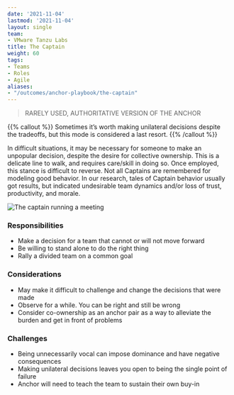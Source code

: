 ```yaml
---
date: '2021-11-04'
lastmod: '2021-11-04'
layout: single
team:
- VMware Tanzu Labs
title: The Captain
weight: 60
tags:
- Teams
- Roles
- Agile
aliases:
- "/outcomes/anchor-playbook/the-captain"
---
```

> RARELY USED, AUTHORITATIVE VERSION OF THE ANCHOR

{{% callout %}}
Sometimes it’s worth making unilateral decisions despite the tradeoffs, but this mode is considered a last resort.
{{% /callout %}}

In difficult situations, it may be necessary for someone to make an unpopular decision, despite the desire for collective ownership. This is a delicate line to walk, and requires care/skill in doing so. Once employed, this stance is difficult to reverse. Not all Captains are remembered for modeling good behavior. In our research, tales of Captain behavior usually got results, but indicated undesirable team dynamics and/or loss of trust, productivity, and morale.

![The captain running a meeting](/learningpaths/anchor-playbook/images/meeting1.jpg)

### Responsibilities
- Make a decision for a team that cannot or will not move forward
- Be willing to stand alone to do the right thing
- Rally a divided team on a common goal


### Considerations
- May make it difficult to challenge and change the decisions that were made
- Observe for a while. You can be right and still be wrong
- Consider co-ownership as an anchor pair as a way to alleviate the burden and get in front of problems

### Challenges
- Being unnecessarily vocal can impose dominance and have negative consequences
- Making unilateral decisions leaves you open to being the single point of failure
- Anchor will need to teach the team to sustain their own buy-in 
